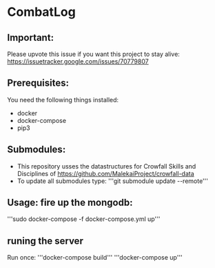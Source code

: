# CombatLog

## Important:
Please upvote this issue if you want this project to stay alive: https://issuetracker.google.com/issues/70779807

## Prerequisites:
You need the following things installed:
- docker
- docker-compose
- pip3

## Submodules:
- This repository usses the datastructures for Crowfall Skills and Disciplines of https://github.com/MalekaiProject/crowfall-data
- To update all submodules type:
'''git submodule update --remote'''

## Usage: fire up the mongodb:
'''sudo docker-compose -f docker-compose.yml up'''

## runing the server
Run once: '''docker-compose build'''
'''docker-compose up'''

